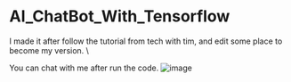 # AI_ChatBot_With_Tensorflow
I made it after follow the tutorial from tech with tim, and edit some place to become my version. \ 

You can chat with me after run the code.
![image](https://user-images.githubusercontent.com/76461262/126287366-71767b14-a6c0-44e6-bb32-9411c05ed6ba.png)
